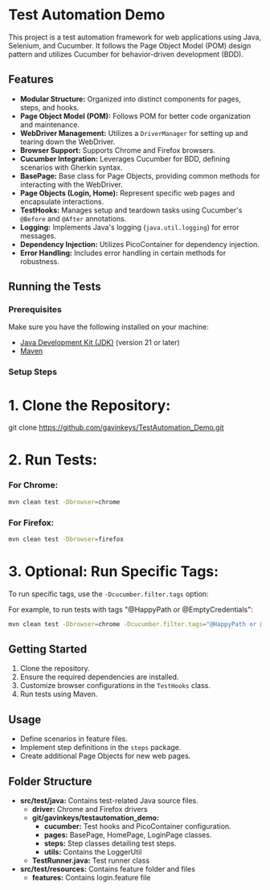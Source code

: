 # Test Automation Demo

This project is a test automation framework for web applications using Java, Selenium, and Cucumber. It follows the Page Object Model (POM) design pattern and utilizes Cucumber for behavior-driven development (BDD).

## Features

- **Modular Structure:** Organized into distinct components for pages, steps, and hooks.
- **Page Object Model (POM):** Follows POM for better code organization and maintenance.
- **WebDriver Management:** Utilizes a `DriverManager` for setting up and tearing down the WebDriver.
- **Browser Support:** Supports Chrome and Firefox browsers.
- **Cucumber Integration:** Leverages Cucumber for BDD, defining scenarios with Gherkin syntax.
- **BasePage:** Base class for Page Objects, providing common methods for interacting with the WebDriver.
- **Page Objects (Login, Home):** Represent specific web pages and encapsulate interactions.
- **TestHooks:** Manages setup and teardown tasks using Cucumber's `@Before` and `@After` annotations.
- **Logging:** Implements Java's logging (`java.util.logging`) for error messages.
- **Dependency Injection:** Utilizes PicoContainer for dependency injection.
- **Error Handling:** Includes error handling in certain methods for robustness.

## Running the Tests

### Prerequisites

Make sure you have the following installed on your machine:

- [Java Development Kit (JDK)](https://www.oracle.com/java/technologies/javase-downloads.html) (version 21 or later)
- [Maven](https://maven.apache.org/download.cgi)

### Setup Steps

# 1. Clone the Repository:
git clone https://github.com/gavinkeys/TestAutomation_Demo.git

# 2. Run Tests:
### For Chrome:
```bash
mvn clean test -Dbrowser=chrome
```

### For Firefox:
```bash
mvn clean test -Dbrowser=firefox
```

# 3. Optional: Run Specific Tags:
 To run specific tags, use the `-Dcucumber.filter.tags` option:

 For example, to run tests with tags "@HappyPath or @EmptyCredentials":
```bash
mvn clean test -Dbrowser=chrome -Dcucumber.filter.tags="@HappyPath or @EmptyCredentials"
```

## Getting Started

1. Clone the repository.
2. Ensure the required dependencies are installed.
3. Customize browser configurations in the `TestHooks` class.
4. Run tests using Maven.

## Usage

- Define scenarios in feature files.
- Implement step definitions in the `steps` package.
- Create additional Page Objects for new web pages.

## Folder Structure

- **src/test/java:** Contains test-related Java source files.
  - **driver:** Chrome and Firefox drivers
  - **git/gavinkeys/testautomation_demo:**
    - **cucumber:** Test hooks and PicoContainer configuration.
    - **pages:** BasePage, HomePage, LoginPage classes.
    - **steps:** Step classes detailing test steps.
    - **utils:** Contains the LoggerUtil
  - **TestRunner.java:** Test runner class
- **src/test/resources:** Contains feature folder and files
  - **features:** Contains login.feature file
